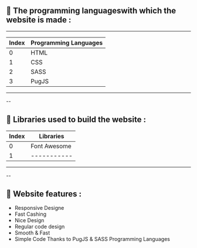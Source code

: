 ## :pushpin: The programming languages ​​with which the website is made : 
---

Index  |  Programming Languages
------- |  ---------------------
0       |  HTML
1       |  CSS
2       |  SASS
3       |  PugJS
--------------------------------


--
## :pushpin: Libraries used to build the website :
Index  |  Libraries
------- |  ---------------------
0       |  Font Awesome
1       |  -----------
--------------------------------


--
## :pushpin: Website features :
  - Responsive Designe
  - Fast Cashing
  - Nice Design
  - Regular code design
  - Smooth & Fast 
  - Simple Code Thanks to PugJS & SASS Programming Languages
  
